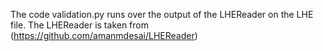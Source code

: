 
The code validation.py runs over the output of the LHEReader on the LHE file.
The LHEReader is taken from (https://github.com/amanmdesai/LHEReader)
